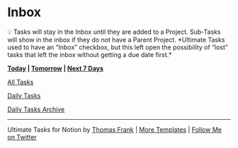 # Inbox

<aside>
💡 Tasks will stay in the Inbox until they are added to a Project. Sub-Tasks will show in the inbox if they do not have a Parent Project. *Ultimate Tasks used to have an “Inbox” checkbox, but this left open the possibility of “lost” tasks that left the inbox without getting a due date first.*

</aside>

**[Today](Today%203d26dc979b33417ea9530de75f6b5291.md)   |   [Tomorrow](Tomorrow%20d9366b721b284bfc8b55ffa401f41bed.md)   |   [Next 7 Days](Next%207%20Days%20e9e579f7ffdb417fb849d9015d3e7f51.md)**

[All Tasks](Inbox%20e177f3203efd41d8bf59105c878978dc/All%20Tasks%2008a09669da8145edac217f2f7e62d537.csv)

[Daily Tasks](Inbox%20e177f3203efd41d8bf59105c878978dc/Daily%20Tasks%20bcda29cc145447e8942909b12f1f5b78.csv)

[Daily Tasks Archive](Daily%20Tasks%20Archive%204dea3fb1a2624f18832bbc9ac8b7d024.md) 

---

Ultimate Tasks for Notion by [Thomas Frank](https://thomasjfrank.com/)   |   [More Templates](https://thomasjfrank.com/templates/)   |   [Follow Me on Twitter](https://www.twitter.com/tomfrankly)